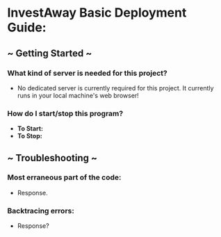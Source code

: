 # InvestAway Basic Deployment Guide:

## ~ Getting Started ~
### What kind of server is needed for this project?
- No dedicated server is currently required for this project. It currently runs in your local machine's web browser!

### How do I start/stop this program?
- **To Start:**
- **To Stop:**

## ~ Troubleshooting ~
### Most erraneous part of the code:
- Response.
### Backtracing errors:
- Response?
